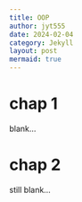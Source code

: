 ```yaml
---
title: OOP
author: jyt555
date: 2024-02-04
category: Jekyll
layout: post
mermaid: true
---
```


# chap 1

blank…

# chap 2

still blank…
